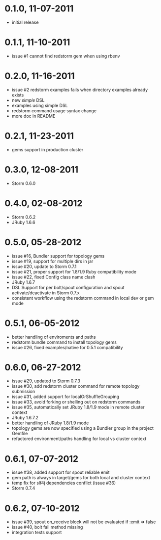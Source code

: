# 0.1.0, 11-07-2011
- initial release

# 0.1.1, 11-10-2011
- issue #1 cannot find redstorm gem when using rbenv

# 0.2.0, 11-16-2011
- issue #2 redstorm examples fails when directory examples already exists
- new *simple* DSL
- examples using simple DSL
- redstorm command usage syntax change
- more doc in README

# 0.2.1, 11-23-2011
- gems support in production cluster

# 0.3.0, 12-08-2011
- Storm 0.6.0

# 0.4.0, 02-08-2012
- Storm 0.6.2
- JRuby 1.6.6

# 0.5.0, 05-28-2012
- issue #16, Bundler support for topology gems
- issue #19, support for multiple dirs in jar
- issue #20, update to Storm 0.7.1
- issue #21, proper support for 1.8/1.9 Ruby compatibility mode
- issue #22, fixed Config class name clash
- JRuby 1.6.7
- DSL Support for per bolt/spout configuration and spout activate/deactivate in Storm 0.7.x
- consistent workflow using the redstorm command in local dev or gem mode

# 0.5.1, 06-05-2012
- better handling of enviroments and paths
- redstorm bundle command to install topology gems
- issue #26, fixed examples/native for 0.5.1 compatibility

# 0.6.0, 06-27-2012
- issue #29, updated to Storm 0.7.3
- issue #30, add redstorm cluster command for remote topology submission
- issue #31, added support for localOrShuffleGrouping
- issue #33, avoid forking or shelling out on redstorm commands
- issue #35, automatically set JRuby 1.8/1.9 mode in remote cluster context
- JRuby 1.6.7.2
- better handling of JRuby 1.8/1.9 mode
- topology gems are now specified using a Bundler group in the project Gemfile
- refactored environment/paths handling for local vs cluster context

# 0.6.1, 07-07-2012
- issue #38, added support for spout reliable emit
- gem path is always in target/gems for both local and cluster context
- temp fix for slf4j dependencies conflict (issue #36)
- Storm 0.7.4

# 0.6.2, 07-10-2012
- issue #39, spout on_receive block will not be evaluated if :emit => false
- issue #40, bolt fail method missing
- integration tests support